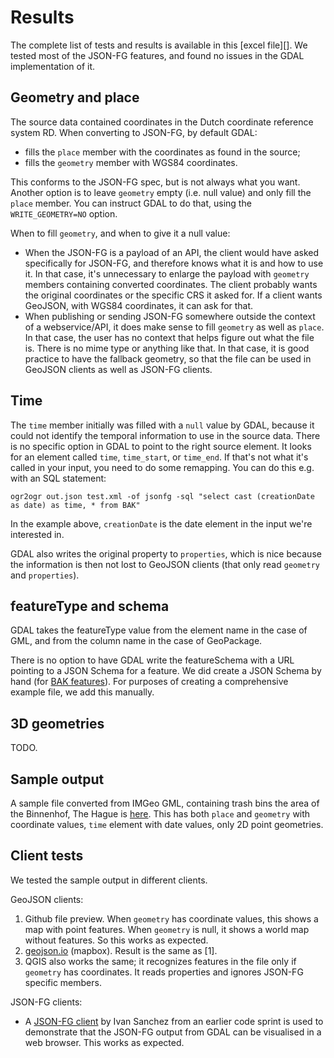 # Results
The complete list of tests and results is available in this [excel file][]. We tested most of the JSON-FG features, and found no issues in the GDAL implementation of it. 

## Geometry and place
The source data contained coordinates in the Dutch coordinate reference system RD. When converting to JSON-FG, by default GDAL: 
- fills the `place` member with the coordinates as found in the source;
- fills the `geometry` member with WGS84 coordinates. 

This conforms to the JSON-FG spec, but is not always what you want. Another option is to leave `geometry` empty (i.e. null value) and only fill the `place` member. You can instruct GDAL to do that, using the `WRITE_GEOMETRY=NO` option. 

When to fill `geometry`, and when to give it a null value: 
- When the JSON-FG is a payload of an API, the client would have asked specifically for JSON-FG, and therefore knows what it is and how to use it. In that case, it's unnecessary to enlarge the payload with `geometry` members containing converted coordinates. The client probably wants the original coordinates or the specific CRS it asked for. If a client wants GeoJSON, with WGS84 coordinates, it can ask for that. 
- When publishing or sending JSON-FG somewhere outside the context of a webservice/API, it does make sense to fill `geometry` as well as `place`. In that case, the user has no context that helps figure out what the file is. There is no mime type or anything like that. In that case, it is good practice to have the fallback geometry, so that the file can be used in GeoJSON clients as well as JSON-FG clients. 

## Time
The `time` member initially was filled with a `null` value by GDAL, because it could not identify the temporal information to use in the source data. There is no specific option in GDAL to point to the right source element. It looks for an element called `time`, `time_start`, or `time_end`. If that's not what it's called in your input, you need to do some remapping. You can do this e.g. with an SQL statement: 

`ogr2ogr out.json test.xml -of jsonfg -sql "select cast (creationDate as date) as time, * from BAK"`

In the example above, `creationDate` is the date element in the input we're interested in.

GDAL also writes the original property to `properties`, which is nice because the information is then not lost to GeoJSON clients (that only read `geometry` and `properties`). 

## featureType and schema
GDAL takes the featureType value from the element name in the case of GML, and from the column name in the case of GeoPackage. 

There is no option to have GDAL write the featureSchema with a URL pointing to a JSON Schema for a feature. We did create a JSON Schema by hand (for [BAK features](https://github.com/Geonovum/test-ogc-json-fg/blob/main/testdata/bgt/citygml/schema/bak.jschema)). For purposes of creating a comprehensive example file, we add this manually.

## 3D geometries

TODO. 

## Sample output
A sample file converted from IMGeo GML, containing trash bins the area of the Binnenhof, The Hague is [here](https://github.com/Geonovum/test-ogc-json-fg/blob/main/testdata/bgt/citygml/bgt_bak.json). This has both `place` and `geometry` with coordinate values, `time` element with date values, only 2D point geometries. 

## Client tests

We tested the sample output in different clients. 

GeoJSON clients:
1. Github file preview. When `geometry` has coordinate values, this shows a map with point features. When `geometry` is null, it shows a world map without features. So this works as expected.
2. [geojson.io](https://geojson.io/) (mapbox). Result is the same as [1]. 
3. QGIS also works the same; it recognizes features in the file only if `geometry` has coordinates. It reads properties and ignores JSON-FG specific members.

JSON-FG clients: 
- A [JSON-FG client](https://ivansanchez.gitlab.io/gleo/demos/jsonfg-drag-drop.html) by Ivan Sanchez from an earlier code sprint is used to demonstrate that the JSON-FG output from GDAL can be visualised in a web browser. This works as expected.